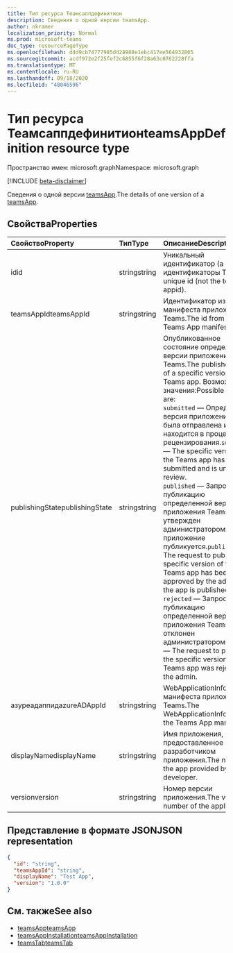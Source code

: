```yaml
---
title: Тип ресурса Теамсаппдефинитион
description: Сведения о одной версии teamsApp.
author: nkramer
localization_priority: Normal
ms.prod: microsoft-teams
doc_type: resourcePageType
ms.openlocfilehash: d4d9cb74777985dd28988e1ebc417ee564932865
ms.sourcegitcommit: acdf972e2f25fef2c6855f6f28a63c0762228ffa
ms.translationtype: MT
ms.contentlocale: ru-RU
ms.lasthandoff: 09/18/2020
ms.locfileid: "48046596"
---
```

# <a name="teamsappdefinition-resource-type"></a><span data-ttu-id="3e1f6-103">Тип ресурса Теамсаппдефинитион</span><span class="sxs-lookup"><span data-stu-id="3e1f6-103">teamsAppDefinition resource type</span></span>

<span data-ttu-id="3e1f6-104">Пространство имен: microsoft.graph</span><span class="sxs-lookup"><span data-stu-id="3e1f6-104">Namespace: microsoft.graph</span></span>

[!INCLUDE [beta-disclaimer](../../includes/beta-disclaimer.md)]

<span data-ttu-id="3e1f6-105">Сведения о одной версии [teamsApp](teamsapp.md).</span><span class="sxs-lookup"><span data-stu-id="3e1f6-105">The details of one version of a [teamsApp](teamsapp.md).</span></span>

## <a name="properties"></a><span data-ttu-id="3e1f6-106">Свойства</span><span class="sxs-lookup"><span data-stu-id="3e1f6-106">Properties</span></span>

| <span data-ttu-id="3e1f6-107">Свойство</span><span class="sxs-lookup"><span data-stu-id="3e1f6-107">Property</span></span>            | <span data-ttu-id="3e1f6-108">Тип</span><span class="sxs-lookup"><span data-stu-id="3e1f6-108">Type</span></span>     | <span data-ttu-id="3e1f6-109">Описание</span><span class="sxs-lookup"><span data-stu-id="3e1f6-109">Description</span></span> |
|:------------------- |:-------- |:----------- |
| <span data-ttu-id="3e1f6-110">id</span><span class="sxs-lookup"><span data-stu-id="3e1f6-110">id</span></span>                  | <span data-ttu-id="3e1f6-111">string</span><span class="sxs-lookup"><span data-stu-id="3e1f6-111">string</span></span>   | <span data-ttu-id="3e1f6-112">Уникальный идентификатор (а не идентификаторы Teams).</span><span class="sxs-lookup"><span data-stu-id="3e1f6-112">A unique id (not the teams appid).</span></span> |
| <span data-ttu-id="3e1f6-113">teamsAppId</span><span class="sxs-lookup"><span data-stu-id="3e1f6-113">teamsAppId</span></span>          | <span data-ttu-id="3e1f6-114">string</span><span class="sxs-lookup"><span data-stu-id="3e1f6-114">string</span></span>   | <span data-ttu-id="3e1f6-115">Идентификатор из манифеста приложения Teams.</span><span class="sxs-lookup"><span data-stu-id="3e1f6-115">The id from the Teams App manifest.</span></span> |
| <span data-ttu-id="3e1f6-116">publishingState</span><span class="sxs-lookup"><span data-stu-id="3e1f6-116">publishingState</span></span>| <span data-ttu-id="3e1f6-117">string</span><span class="sxs-lookup"><span data-stu-id="3e1f6-117">string</span></span>|<span data-ttu-id="3e1f6-118">Опубликованное состояние определенной версии приложения Teams.</span><span class="sxs-lookup"><span data-stu-id="3e1f6-118">The published status of a specific version of a Teams app.</span></span> <span data-ttu-id="3e1f6-119">Возможные значения:</span><span class="sxs-lookup"><span data-stu-id="3e1f6-119">Possible values are:</span></span></br><span data-ttu-id="3e1f6-120">`submitted` — Определенная версия приложения Teams была отправлена и находится в процессе рецензирования.</span><span class="sxs-lookup"><span data-stu-id="3e1f6-120">`submitted` — The specific version of the Teams app has been submitted and is under review.</span></span> </br><span data-ttu-id="3e1f6-121">`published`  — Запрос на публикацию определенной версии приложения Teams утвержден администратором, и приложение публикуется.</span><span class="sxs-lookup"><span data-stu-id="3e1f6-121">`published`  — The request to publish the specific version of the Teams app has been approved by the admin and the app is published.</span></span> </br> <span data-ttu-id="3e1f6-122">`rejected` — Запрос на публикацию определенной версии приложения Teams был отклонен администратором.</span><span class="sxs-lookup"><span data-stu-id="3e1f6-122">`rejected` — The request to publish the specific version of the Teams app was rejected by the admin.</span></span> |
| <span data-ttu-id="3e1f6-123">азуреадаппид</span><span class="sxs-lookup"><span data-stu-id="3e1f6-123">azureADAppId</span></span>        | <span data-ttu-id="3e1f6-124">string</span><span class="sxs-lookup"><span data-stu-id="3e1f6-124">string</span></span>   | <span data-ttu-id="3e1f6-125">WebApplicationInfo.id из манифеста приложения Teams.</span><span class="sxs-lookup"><span data-stu-id="3e1f6-125">The WebApplicationInfo.id from the Teams App manifest.</span></span> |
| <span data-ttu-id="3e1f6-126">displayName</span><span class="sxs-lookup"><span data-stu-id="3e1f6-126">displayName</span></span>         | <span data-ttu-id="3e1f6-127">string</span><span class="sxs-lookup"><span data-stu-id="3e1f6-127">string</span></span>   | <span data-ttu-id="3e1f6-128">Имя приложения, предоставленное разработчиком приложения.</span><span class="sxs-lookup"><span data-stu-id="3e1f6-128">The name of the app provided by the app developer.</span></span> |
| <span data-ttu-id="3e1f6-129">version</span><span class="sxs-lookup"><span data-stu-id="3e1f6-129">version</span></span>             | <span data-ttu-id="3e1f6-130">string</span><span class="sxs-lookup"><span data-stu-id="3e1f6-130">string</span></span>   | <span data-ttu-id="3e1f6-131">Номер версии приложения.</span><span class="sxs-lookup"><span data-stu-id="3e1f6-131">The version number of the application.</span></span> |

## <a name="json-representation"></a><span data-ttu-id="3e1f6-132">Представление в формате JSON</span><span class="sxs-lookup"><span data-stu-id="3e1f6-132">JSON representation</span></span>

<!-- {
  "blockType": "resource",
  "@odata.type": "microsoft.graph.teamsAppDefinition",
  "baseType": "microsoft.graph.entity"
}-->

```json
{
  "id": "string",
  "teamsAppId": "string",
  "displayName": "Test App",
  "version": "1.0.0"
}
```

## <a name="see-also"></a><span data-ttu-id="3e1f6-133">См. также</span><span class="sxs-lookup"><span data-stu-id="3e1f6-133">See also</span></span>

- [<span data-ttu-id="3e1f6-134">teamsApp</span><span class="sxs-lookup"><span data-stu-id="3e1f6-134">teamsApp</span></span>](teamsapp.md)
- [<span data-ttu-id="3e1f6-135">teamsAppInstallation</span><span class="sxs-lookup"><span data-stu-id="3e1f6-135">teamsAppInstallation</span></span>](teamsappinstallation.md)
- [<span data-ttu-id="3e1f6-136">teamsTab</span><span class="sxs-lookup"><span data-stu-id="3e1f6-136">teamsTab</span></span>](../resources/teamstab.md)

<!-- uuid: 8fcb5dbc-d5aa-4681-8e31-b001d5168d79
2015-10-25 14:57:30 UTC -->
<!--
{
  "type": "#page.annotation",
  "description": "teamsApp resource",
  "keywords": "",
  "section": "documentation",
  "tocPath": "",
  "suppressions": []
}
-->



